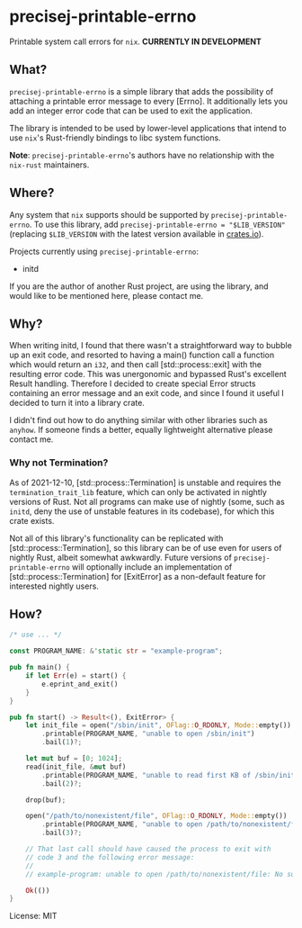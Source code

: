# precisej-printable-errno

Printable system call errors for `nix`. **CURRENTLY IN DEVELOPMENT**

## What?
`precisej-printable-errno` is a simple library that adds the
possibility of attaching a printable error message to every [Errno].
It additionally lets you add an integer error code that can be used
to exit the application.

The library is intended to be used by lower-level applications that
intend to use `nix`'s Rust-friendly bindings to libc system functions.

**Note**: `precisej-printable-errno`'s authors have no relationship
with the `nix-rust` maintainers.

## Where?
Any system that `nix` supports should be supported by
`precisej-printable-errno`. To use this library, add
`precisej-printable-errno = "$LIB_VERSION"` (replacing `$LIB_VERSION`
with the latest version available in [crates.io](https://crates.io/)).

Projects currently using `precisej-printable-errno`:
* initd

If you are the author of another Rust project, are using the library,
and would like to be mentioned here, please contact me.

## Why?
When writing initd, I found that there wasn't a straightforward way
to bubble up an exit code, and resorted to having a main() function
call a function which would return an `i32`, and then call
[std::process::exit] with the resulting error code. This was
unergonomic and bypassed Rust's excellent Result handling. Therefore
I decided to create special Error structs containing an error message
and an exit code, and since I found it useful I decided to turn it
into a library crate.

I didn't find out how to do anything similar with other libraries
such as `anyhow`. If someone finds a better, equally lightweight
alternative please contact me.

### Why not Termination?
As of 2021-12-10, [std::process::Termination] is unstable and requires
the `termination_trait_lib` feature, which can only be activated in
nightly versions of Rust. Not all programs can make use of nightly (some,
such as `initd`, deny the use of unstable features in its codebase),
for which this crate exists.

Not all of this library's functionality can be replicated with
[std::process::Termination], so this library can be of use even for users
of nightly Rust, albeit somewhat awkwardly. Future versions of
`precisej-printable-errno` will optionally include an implementation of
[std::process::Termination] for [ExitError] as a non-default feature for
interested nightly users.

## How?
```rust
/* use ... */

const PROGRAM_NAME: &'static str = "example-program";

pub fn main() {
    if let Err(e) = start() {
        e.eprint_and_exit()
    }
}

pub fn start() -> Result<(), ExitError> {
    let init_file = open("/sbin/init", OFlag::O_RDONLY, Mode::empty())
        .printable(PROGRAM_NAME, "unable to open /sbin/init")
        .bail(1)?;

    let mut buf = [0; 1024];
    read(init_file, &mut buf)
        .printable(PROGRAM_NAME, "unable to read first KB of /sbin/init")
        .bail(2)?;

    drop(buf);

    open("/path/to/nonexistent/file", OFlag::O_RDONLY, Mode::empty())
        .printable(PROGRAM_NAME, "unable to open /path/to/nonexistent/file")
        .bail(3)?;

    // That last call should have caused the process to exit with
    // code 3 and the following error message:
    //
    // example-program: unable to open /path/to/nonexistent/file: No such file or directory

    Ok(())
}
```

License: MIT
